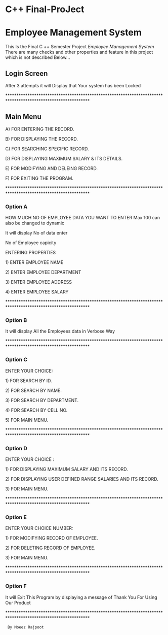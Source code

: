 # C++ Final-ProJect
# Employee Management System
 This Is the Final C ++ Semester Project *Employee Management System* 
 There are many checks and other properties and feature in this project which is not described Below...
 
 <h2> Login Screen </h2>
 <p> After 3 attempts it will Display that Your system has been Locked <p>
 <p>*************************************************************************************************************<p>	
 <h2> Main Menu </h2>
 <p>  A) FOR ENTERING THE RECORD.  <p>
 <p>  B) FOR DISPLAYING THE RECORD.  <p>
 <p>  C) FOR SEARCHING SPECIFIC RECORD. <p>
 <p>  D) FOR DISPLAYING MAXIMUM SALARY & ITS DETAILS. <p>
 <p>  E) FOR MODIFYING AND DELEING RECORD.  <p>
 <p>  F) FOR EXITING THE PROGRAM.  <p>
 <p>*************************************************************************************************************<p>	 
	 <h3> Option A </h3>
		 <p> HOW MUCH NO OF EMPLOYEE DATA YOU WANT TO ENTER Max 100 can also be changed to dynamic <p>
	         <p> It will display No of data enter </p>
		 <p> No of Employee capicity </p>
		 <p> ENTERING PROPERTIES </p>
		 <p> 1) ENTER EMPLOYEE NAME </p>
		 <p> 2) ENTER EMPLOYEE DEPARTMENT </p>
		 <p> 3) ENTER EMPLOYEE ADDRESS	</p>
		 <p> 4) ENTER EMPLOYEE SALARY </p>
		
<p> ************************************************************************************************************* <p>			 
	 <h3> Option B </h3>
	         <p> It will display All the Employees data in Verbose Way <p>
<p> ************************************************************************************************************* <p>
	 <h3> Option C </h3>
	         <p> ENTER YOUR CHOICE: <p>
	         <p> 1) FOR SEARCH BY ID.<p>
		 <p> 2) FOR SEARCH BY NAME.<p>
		 <p> 3) FOR SEARCH BY DEPARTMENT.<p>
		 <p> 4) FOR SEARCH BY CELL NO. <p>
		 <p> 5) FOR MAIN MENU.<p>
<p>*************************************************************************************************************<p>
         <h3> Option D </h3>
	 <p> ENTER YOUR CHOICE : <p>
	 <p> 1) FOR DISPLAYING MAXIMUM SALARY AND ITS RECORD. <p>
	 <p> 2) FOR DISPLAYING USER DEFINED RANGE SALARIES AND ITS RECORD. <p>
	 <p> 3) FOR MAIN MENU. <p>
<p>*************************************************************************************************************<p>	
	 <h3> Option E </h3>
	 <p> ENTER YOUR CHOICE NUMBER: </p>
	 <p> 1) FOR MODIFYING RECORD OF EMPLOYEE. <p>
	 <p> 2) FOR DELETING RECORD OF EMPLOYEE. <p>
	 <p> 3) FOR MAIN MENU.<p>
<p>*************************************************************************************************************<p>
	 <h3> Option F </h3>
	 <p> It will Exit This Program by displaying a message of Thank You For Using Our Product <p>

<p>*************************************************************************************************************<p>
	
	 By Moeez Rajpoot
	
	
		 
		 
		 
			 
	 
	 

 
 
      
      
